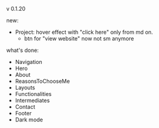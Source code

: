v 0.1.20

new:

- Project: hover effect with "click here" only from md on.
  - btn for "view website" now not sm anymore

what's done:

- Navigation
- Hero
- About
- ReasonsToChooseMe
- Layouts
- Functionalities
- Intermediates
- Contact
- Footer
- Dark mode
